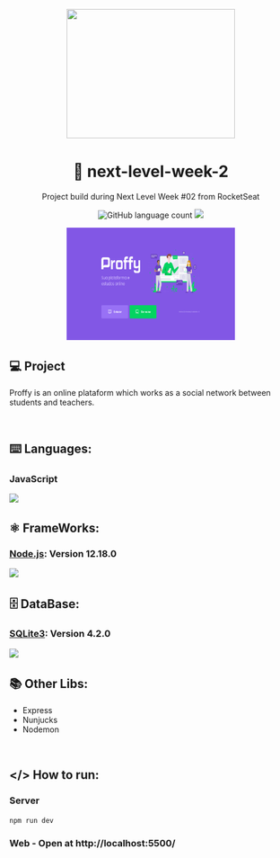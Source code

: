 <p align="center"><img src="https://cdn.dribbble.com/users/1986561/screenshots/11226328/nlw_dribbble.png" width="300px" height="230px"/></p>

<h1 align="center"> 🚀 next-level-week-2 </h1>
<p align="center"> Project build during Next Level Week #02 from RocketSeat </p>
<p align="center">
    <img alt="GitHub language count" src="https://img.shields.io/github/languages/count/phelippeborges/next-level-week-2?color=%2304D361">
    <a href="https://github.com/phelippeborges">
        <img src="https://img.shields.io/static/v1?label=madeBy&message=phelippeborges&color=important&style=flat&logo=DEV.TO"/>
    </a>
</p>


<p align="center"><img src="/extra/web_home.png" width="300px" height="200px"/></p>


## 💻 Project

Proffy is an online plataform which works as a social network between students and teachers.

</br>

## ⌨️ Languages:
### JavaScript
<img src="https://img.shields.io/static/v1?label=javascript&message=lang&color=yellow&style=flat&logo=JAVASCRIPT"/> 

</br>

##  ⚛ FrameWorks:
### [Node.js](https://nodejs.org/en/): Version 12.18.0

<img src="https://img.shields.io/static/v1?label=node&message=framework&color=green&style=for-the-badge&logo=NODE.JS"/>

</br>

## 🗄️ DataBase:
### [SQLite3](https://www.sqlite.org/index.html): Version 4.2.0

<img src="https://img.shields.io/static/v1?label=SQLite&message=3&color=yellow&style=flat-square&logo=SQLITE"/>

</br>

## 📚 Other Libs:
 - Express
 - Nunjucks
 - Nodemon

</br>

## </> How to run:
### Server
 `npm run dev`
### Web - Open at http://localhost:5500/
 

